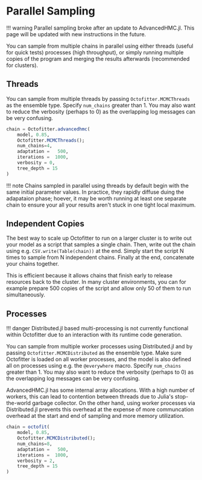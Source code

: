 # Parallel Sampling

!!! warning
    Parallel sampling broke after an update to AdvancedHMC.jl. This page will be updated with new instructions in the future.

You can sample from multiple chains in parallel using either threads (useful for quick tests) processes (high throughput), or simply running multiple copies of the program and merging the results afterwards (recommended for clusters).

## Threads

You can sample from multiple threads by passing `Octofitter.MCMCThreads` as the ensemble type.
Specify `num_chains` greater than 1.
You may also want to reduce the verbosity (perhaps to 0) as the overlapping log messages can be very confusing.
```julia
chain = Octofitter.advancedhmc(
    model, 0.85,
    Octofitter.MCMCThreads();
    num_chains=4,
    adaptation =   500,
    iterations =  1000,
    verbosity = 0,
    tree_depth = 15
)
```

!!! note
    Chains sampled in parallel using threads by default begin with the same initial parameter values. In practice, they  rapidly diffuse duing the adapataion phase; hoever, it may be worth running at least one separate chain to ensure your all your results aren't stuck in one tight local maximum.

## Independent Copies
The best way to scale up Octofitter to run on a larger cluster is to write out your model as a script that samples a single chain. Then, write out the chain using e.g. `CSV.write(Table(chain))` at the end.
Simply start the script N times to sample from N independent chains.
Finally at the end, concatenate your chains together.

This is efficient because it allows chains that finish early to release resources back to the cluster. In many cluster environments, you can for example prepare 500 copies of the script and allow only 50 of them to run simultaneously.

## Processes

!!! danger
    Distributed.jl based multi-processing is not currently functional within Octofitter due to an interaction with its runtime code generation.


You can sample from multiple worker processes using Distributed.jl and by passing `Octofitter.MCMCDistributed` as the ensemble type.
Make sure Octofitter is loaded on all worker processes, and the model is also defined all on processes using e.g. the `@everywhere` macro.
Specify `num_chains` greater than 1.
You may also want to reduce the verbosity (perhaps to 0) as the overlapping log messages can be very confusing.

AdvancedHMC.jl has some internal array allocations. With a high number of workers, this can lead to contention between threads due to Julia's stop-the-world garbage collector. On the other hand, using worker processes via Distributed.jl prevents this overhead at the expense of more communcation overhead at the start and end of sampling and more memory utilization.

```julia
chain = octofit(
    model, 0.85,
    Octofitter.MCMCDistributed();
    num_chains=8,
    adaptation =   500,
    iterations =  1000,
    verbosity = 2,
    tree_depth = 15
)
```